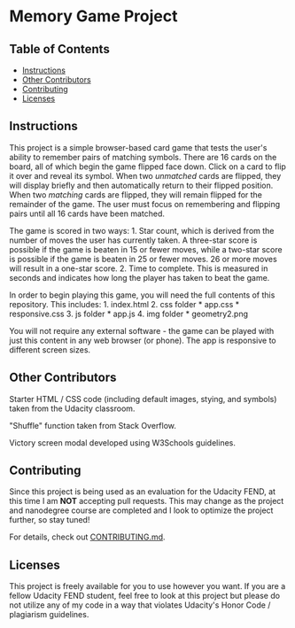 # Memory Game Project

## Table of Contents

* [Instructions](#instructions)
* [Other Contributors](#other-contributors)
* [Contributing](#contributing)
* [Licenses](#licenses)

## Instructions

This project is a simple browser-based card game that tests the user's ability to remember pairs of matching symbols. There are 16 cards on the board, all of which begin the game flipped face down. Click on a card to flip it over and reveal its symbol. When two *unmatched* cards are flipped, they will display briefly and then automatically return to their flipped position. When two *matching* cards are flipped, they will remain flipped for the remainder of the game. The user must focus on remembering and flipping pairs until all 16 cards have been matched. 

The game is scored in two ways:
	1.  Star count, which is derived from the number of moves the user has currently taken. A three-star score is possible if the game is beaten in 15 or fewer moves, while a two-star score is possible if the game is beaten in 25 or fewer moves. 26 or more moves will result in a one-star score.
	2.  Time to complete. This is measured in seconds and indicates how long the player has taken to beat the game.

In order to begin playing this game, you will need the full contents of this repository. This includes:
	1.  index.html
	2.  css folder
		 * app.css
		 * responsive.css
	3.  js folder
		 * app.js
	4.  img folder
		 * geometry2.png

You will not require any external software - the game can be played with just this content in any web browser (or phone). The app is responsive to different screen sizes.

## Other Contributors

Starter HTML / CSS code (including default images, stying, and symbols) taken from the Udacity classroom. 

"Shuffle" function taken from Stack Overflow. 

Victory screen modal developed using W3Schools guidelines.

## Contributing

Since this project is being used as an evaluation for the Udacity FEND, at this time I am **NOT** accepting pull requests. This may change as the project and nanodegree course are completed and I look to optimize the project further, so stay tuned!

For details, check out [CONTRIBUTING.md](CONTRIBUTING.md).

## Licenses

This project is freely available for you to use however you want. If you are a fellow Udacity FEND student, feel free to look at this project but please do not utilize any of my code in a way that violates Udacity's Honor Code / plagiarism guidelines.